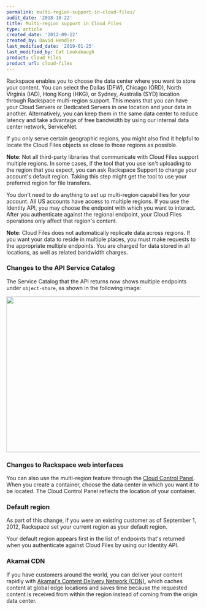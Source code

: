 ```yaml
---
permalink: multi-region-support-in-cloud-files/
audit_date: '2018-10-22'
title: Multi-region support in Cloud Files
type: article
created_date: '2012-09-12'
created_by: David Hendler
last_modified_date: '2019-01-25'
last_modified_by: Cat Lookabaugh
product: Cloud Files
product_url: cloud-files
---
```


Rackspace enables you to choose the data center where you want to
store your content. You can select the Dallas (DFW), Chicago (ORD),
North Virginia (IAD), Hong Kong (HKG), or Sydney, Australia (SYD)
location through Rackspace multi-region support. This means that you can have
your Cloud Servers or Dedicated Servers in one location and your data in
another. Alternatively, you can keep them in the same data center to reduce
latency and take advantage of free bandwidth by using our internal data center
network, ServiceNet.

If you only serve certain geographic regions, you might also find it
helpful to locate the Cloud Files objects as close to those regions as
possible.

**Note**: Not all third-party libraries that communicate with
Cloud Files support multiple regions. In some cases, if the tool that you use
isn't uploading to the region that you expect, you can ask Rackspace Support
to change your account's default region. Taking this step might get the tool
to use your preferred region for file transfers.

You don't need to do anything to set up multi-region capabilities for
your account. All US accounts have access to multiple regions. If you
use the Identity API, you may choose the endpoint with which you want
to interact. After you authenticate against the regional endpoint, your
Cloud Files operations only affect that region's content.

**Note**: Cloud Files does not automatically replicate data across regions.
If you want your data to reside in multiple places, you must make requests to
the appropriate multiple endpoints. You are charged for data stored in all
locations, as well as related bandwidth charges.

### Changes to the API Service Catalog

The Service Catalog that the API returns now shows multiple endpoints
under `object-store`, as shown in the following image:

<img src="{% asset_path cloud-files/multi-region-support-in-cloud-files/cf%20-%20api%20access%20points.png %}" width="599" height="406" />

### Changes to Rackspace web interfaces

You can also use the multi-region feature through the [Cloud Control
Panel](https://login.rackspace.com/). When you create a container, choose the
data center in which you want it to be located. The Cloud Control Panel
reflects the location of your container.

### Default region

As part of this change, if you were an existing customer as of September 1,
2012, Rackspace set your current region as your default region.

Your default region appears first in the list of endpoints that's returned
when you authenticate against Cloud Files by using our Identity API.

### Akamai CDN

If you have customers around the world, you can deliver your content rapidly
with [Akamai's Content Delivery Network
(CDN)](https://www.rackspace.com/cloud/cdn-content-delivery-network), which
caches content at global edge locations and saves time because the requested
content is received from within the region instead of coming from the origin
data center.
